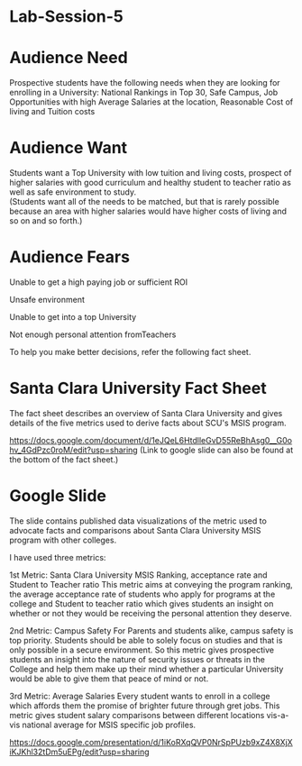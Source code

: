 # Lab-Session-5

# Audience Need

Prospective students have the following needs when they are looking for enrolling in a University: 
National Rankings in Top 30, Safe Campus, Job Opportunities with high Average Salaries at the location, Reasonable Cost of living and Tuition costs

 
# Audience Want 

Students want a Top University with low tuition and living costs, prospect of higher salaries with good curriculum and healthy student to teacher ratio as well as safe environment to study.          
(Students want all of the needs to be matched, but that is rarely possible because an area with higher salaries would have higher costs of living and so on and so forth.)

 
# Audience Fears 

Unable to get a high paying job or sufficient ROI

Unsafe environment

Unable to get into a top University 

Not enough personal attention fromTeachers      

To help you make better decisions, refer the following fact sheet.


# Santa Clara University Fact Sheet
The fact sheet describes an overview of Santa Clara University and gives details of the five metrics used to derive facts    about SCU's MSIS program.

https://docs.google.com/document/d/1eJQeL6HtdlleGvD55ReBhAsg0__G0ohv_4GdPzc0roM/edit?usp=sharing
(Link to google slide can also be found at the bottom of the fact sheet.)

# Google Slide
The slide contains published data visualizations of the metric used to advocate facts and comparisons about Santa Clara University MSIS program with other colleges.

I have used three metrics:

1st Metric: Santa Clara University MSIS Ranking, acceptance rate and Student to Teacher ratio 
This metric aims at conveying the program ranking, the average acceptance rate of students who apply for programs at the college and Student to teacher ratio which gives students an insight on whether or not they would be receiving the personal attention they deserve.

2nd Metric: Campus Safety
For Parents and students alike, campus safety is top priority. Students should be able to solely focus on studies and that is only possible in a secure environment. So this metric gives prospective students an insight into the nature of security issues or threats in the College and help them make up their mind whether a particular University would be able to give them that peace of mind or not.

3rd Metric: Average Salaries
Every student wants to enroll in a college which affords them the promise of brighter future through gret jobs. This metric gives student salary comparisons between different locations vis-a-vis national average for MSIS specific job profiles.

https://docs.google.com/presentation/d/1iKoRXqQVP0NrSpPUzb9xZ4X8XjXiKJKhl32tDm5uEPg/edit?usp=sharing

